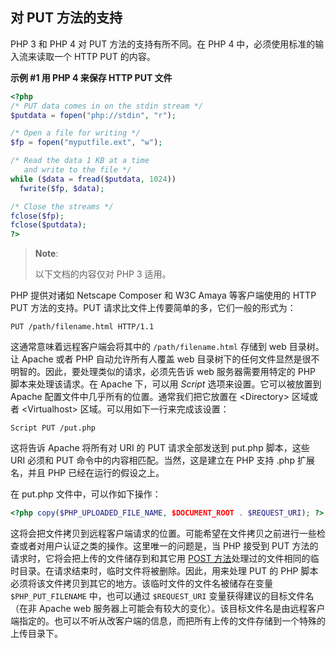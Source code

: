 对 PUT 方法的支持
-----------------

PHP 3 和 PHP 4 对 PUT 方法的支持有所不同。在 PHP 4
中，必须使用标准的输入流来读取一个 HTTP PUT 的内容。

**示例 \#1 用 PHP 4 来保存 HTTP PUT 文件**

``` php
<?php
/* PUT data comes in on the stdin stream */
$putdata = fopen("php://stdin", "r");

/* Open a file for writing */
$fp = fopen("myputfile.ext", "w");

/* Read the data 1 KB at a time
   and write to the file */
while ($data = fread($putdata, 1024))
  fwrite($fp, $data);

/* Close the streams */
fclose($fp);
fclose($putdata);
?>
```

> **Note**:
>
> 以下文档的内容仅对 PHP 3 适用。

PHP 提供对诸如 <span class="productname">Netscape Composer</span> 和 W3C
<span class="productname">Amaya</span> 等客户端使用的 HTTP PUT
方法的支持。PUT 请求比文件上传要简单的多，它们一般的形式为：

``` HTTP
PUT /path/filename.html HTTP/1.1
```

这通常意味着远程客户端会将其中的 `/path/filename.html` 存储到 web
目录树。让 Apache 或者 PHP 自动允许所有人覆盖 web
目录树下的任何文件显然是很不明智的。因此，要处理类似的请求，必须先告诉
web 服务器需要用特定的 PHP 脚本来处理该请求。在 Apache 下，可以用
*Script* 选项来设置。它可以被放置到 Apache
配置文件中几乎所有的位置。通常我们把它放置在 \<Directory\> 区域或者
\<Virtualhost\> 区域。可以用如下一行来完成该设置：

    Script PUT /put.php

这将告诉 Apache 将所有对 URI 的 PUT 请求全部发送到 put.php 脚本，这些
URI 必须和 PUT 命令中的内容相匹配。当然，这是建立在 PHP 支持 .php
扩展名，并且 PHP 已经在运行的假设之上。

在 put.php 文件中，可以作如下操作：

``` php
<?php copy($PHP_UPLOADED_FILE_NAME, $DOCUMENT_ROOT . $REQUEST_URI); ?>
```

这将会把文件拷贝到远程客户端请求的位置。可能希望在文件拷贝之前进行一些检查或者对用户认证之类的操作。这里唯一的问题是，当
PHP 接受到 PUT 方法的请求时，它将会把上传的文件储存到和其它用
<a href="/features/file-upload/post-method.html" class="link">POST 方法</a>处理过的文件相同的临时目录。在请求结束时，临时文件将被删除。因此，用来处理
PUT 的 PHP
脚本必须将该文件拷贝到其它的地方。该临时文件的文件名被储存在变量
`$PHP_PUT_FILENAME` 中，也可以通过 `$REQUEST_URI`
变量获得建议的目标文件名（在非 Apache web
服务器上可能会有较大的变化）。该目标文件名是由远程客户端指定的。也可以不听从改客户端的信息，而把所有上传的文件存储到一个特殊的上传目录下。
